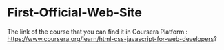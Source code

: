 # First-Official-Web-Site
The link of the course that you can find it in Coursera Platform : https://www.coursera.org/learn/html-css-javascript-for-web-developers?
